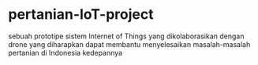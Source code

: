 # pertanian-IoT-project
sebuah prototipe sistem Internet of Things yang dikolaborasikan dengan drone yang diharapkan dapat membantu menyelesaikan masalah-masalah pertanian di Indonesia kedepannya
